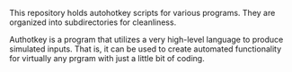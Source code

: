 This repository holds autohotkey scripts for various programs. They are organized into subdirectories for cleanliness. 

Authotkey is a program that utilizes a very high-level language to produce simulated inputs. That is, it can be used to create automated functionality for virtually any prgram with just a little bit of coding.
